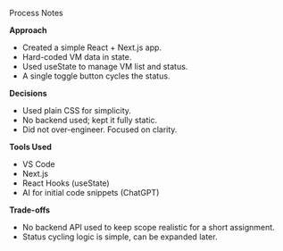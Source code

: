 Process Notes

**Approach**
- Created a simple React + Next.js app.
- Hard-coded VM data in state.
- Used useState to manage VM list and status.
- A single toggle button cycles the status.

**Decisions**
- Used plain CSS for simplicity.
- No backend used; kept it fully static.
- Did not over-engineer. Focused on clarity.

**Tools Used**
- VS Code
- Next.js
- React Hooks (useState)
- AI for initial code snippets (ChatGPT)

**Trade-offs**
- No backend API used to keep scope realistic for a short assignment.
- Status cycling logic is simple, can be expanded later.
